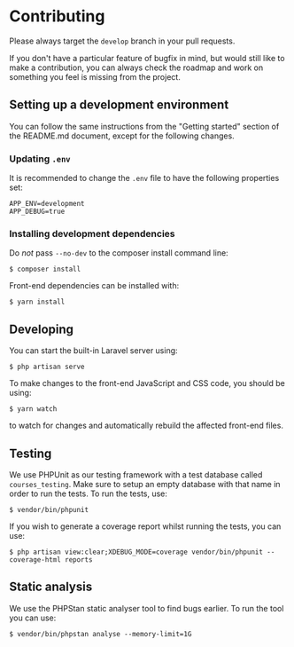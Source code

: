 # Contributing

Please always target the `develop` branch in your pull requests.

If you don't have a particular feature of bugfix in mind, but would still like to make a contribution, you can always check the roadmap and work on something you feel is missing from the project.

## Setting up a development environment

You can follow the same instructions from the "Getting started" section of the README.md document, except for the following changes.

### Updating `.env`

It is recommended to change the `.env` file to have the following properties set:

```
APP_ENV=development
APP_DEBUG=true
```

### Installing development dependencies

Do *not* pass `--no-dev` to the composer install command line:

```
$ composer install
```

Front-end dependencies can be installed with:

```
$ yarn install
```

## Developing

You can start the built-in Laravel server using:
```
$ php artisan serve
```

To make changes to the front-end JavaScript and CSS code, you should be using:
```
$ yarn watch
```
to watch for changes and automatically rebuild the affected front-end files.

## Testing

We use PHPUnit as our testing framework with a test database called `courses_testing`. Make sure to setup an empty database with that name in order to run the tests.
To run the tests, use:

```
$ vendor/bin/phpunit
```

If you wish to generate a coverage report whilst running the tests, you can use:

```
$ php artisan view:clear;XDEBUG_MODE=coverage vendor/bin/phpunit --coverage-html reports
```

## Static analysis

We use the PHPStan static analyser tool to find bugs earlier. To run the tool you can use:

```
$ vendor/bin/phpstan analyse --memory-limit=1G
```
